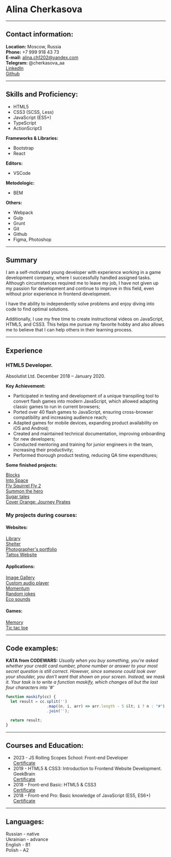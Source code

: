 # Alina Cherkasova

---

## Contact information:

**Location:** Moscow, Russia\
**Phone:** +7 999 918 43 73\
**E-mail:** alina.ch1202@yandex.com\
**Telegram:** @cherkasova_aa\
[LinkedIn](https://www.linkedin.com/in/alinacherkasova/)\
[Github](https://github.com/cherkasovaa)

---

## Skills and Proficiency:

- HTML5
- CSS3 (SCSS, Less)
- JavaScript (ES5+)
- TypeScript
- ActionScript3

**Frameworks & Libraries:**

- Bootstrap
- React

**Editors:**

- VSCode

**Metodologic:**

- BEM

**Others:**

- Webpack
- Gulp
- Grunt
- Git
- Github
- Figma, Photoshop

---

## Summary

I am a self-motivated young developer with experience working in a game development company, where I successfully handled assigned tasks. Although circumstances required me to leave my job, I have not given up my passion for development and continue to improve in this field, even without prior experience in frontend development.

I have the ability to independently solve problems and enjoy diving into code to find optimal solutions.

Additionally, I use my free time to create instructional videos on JavaScript, HTML5, and CSS3. This helps me pursue my favorite hobby and also allows me to believe that I can help others in their learning process.

---

## Experience

### HTML5 Developer.

Absolutist Ltd.
December 2018 – January 2020.

**Key Achievement:**

- Participated in testing and development of a unique transpiling tool to convert flash games into modern JavaScript, which allowed adapting classic games to run in current browsers;
- Ported over 40 flash games to JavaScript, ensuring cross-browser compatibility and increasing audience reach;
- Adapted games for mobile devices, expanding product availability on iOS and Android;
- Created and maintained technical documentation, improving onboarding for new developers;
- Conducted mentoring and training for junior engineers in the team, increasing their productivity;
- Performed thorough product testing, reducing QA time expenditures;

**Some finished projects:**

[Blocks](https://wellgames.com/ru/free_online/blocks/)\
[Into Space](https://wellgames.com/ru/free_online/into-space/)\
[Fly Squirrel Fly 2](https://wellgames.com/ru/free_online/fly-squirrel-fly-2/)\
[Summon the hero](https://wellgames.com/ru/free_online/summon-the-hero/)\
[Sugar tales](https://wellgames.com/ru/free_online/sugar-tales/)\
[Cover Orange: Journey Pirates](https://absolutist.com/online/cover-orange-journey-pirates/)

### My projects during courses:

#### Websites:

[Library](https://rolling-scopes-school.github.io/cherkasovaa-JSFEPRESCHOOL2023Q2/library/)\
[Shelter](https://rolling-scopes-school.github.io/cherkasovaa-JSFE2022Q1/shelter/pages/main/)\
[Photographer's portfolio](https://rolling-scopes-school.github.io/cherkasovaa-JSFEPRESCHOOL/portfolio/)\
[Tattos Website](https://cherkasovaa.github.io/tattoo/)

#### Applications:

[Image Gallery](https://rolling-scopes-school.github.io/cherkasovaa-JSFEPRESCHOOL2023Q2/image-galery/)\
[Custom audio player](https://rolling-scopes-school.github.io/cherkasovaa-JSFEPRESCHOOL2023Q2/audio-player/)\
[Momentum](https://rolling-scopes-school.github.io/cherkasovaa-JSFE2021Q3/momentum/)\
[Random jokes](https://rolling-scopes-school.github.io/cherkasovaa-JSFEPRESCHOOL/random-jokes/)\
[Eco sounds](https://rolling-scopes-school.github.io/cherkasovaa-JSFEPRESCHOOL/eco-sounds)

#### Games:

[Memory](https://rolling-scopes-school.github.io/cherkasovaa-JSFEPRESCHOOL2023Q2/memory-game/)\
[Tic tac toe](https://rolling-scopes-school.github.io/cherkasovaa-JSFEPRESCHOOL/tic-tac-toe/)

---

## Code examples:

**KATA from CODEWARS:** _Usually when you buy something, you're asked whether your credit card number, phone number or answer to your most secret question is still correct. However, since someone could look over your shoulder, you don't want that shown on your screen. Instead, we mask it. Your task is to write a function maskify, which changes all but the last four characters into '#'_

```javascript
function maskify(cc) {
  let result = cc.split('')
                  .map((n, i, arr) => arr.length - 5 &lt; i ? n : "#")
                  .join('');

  return result;
}
```

---

## Courses and Education:

- 2023 - JS Rolling Scopes School:
  Front-end Developer\
  [Certificate](https://app.rs.school/certificate/pb1lj66a)
- 2019 - HTML5 & CSS3:
  Introduction to Frontend Website Development. GeekBrain\
  [Certificate](https://gb.ru/certificates/654907.en#)
- 2018 - Front-end Basic:
  HTML5 & CSS3\
  [Certificate](https://admin.itschool-hillel.org/certificate/HISD46309649-en.png)
- 2018 - Front-end Pro:
  Basic knowledge of JavaScript (ES5, ES6+)\
  [Certificate](https://admin.ithillel.ua/certificate/HISD59043827-en.pdf)

---

## Languages:

Russian - native\
Ukrainian - advance\
English - B1\
Polish - A2
